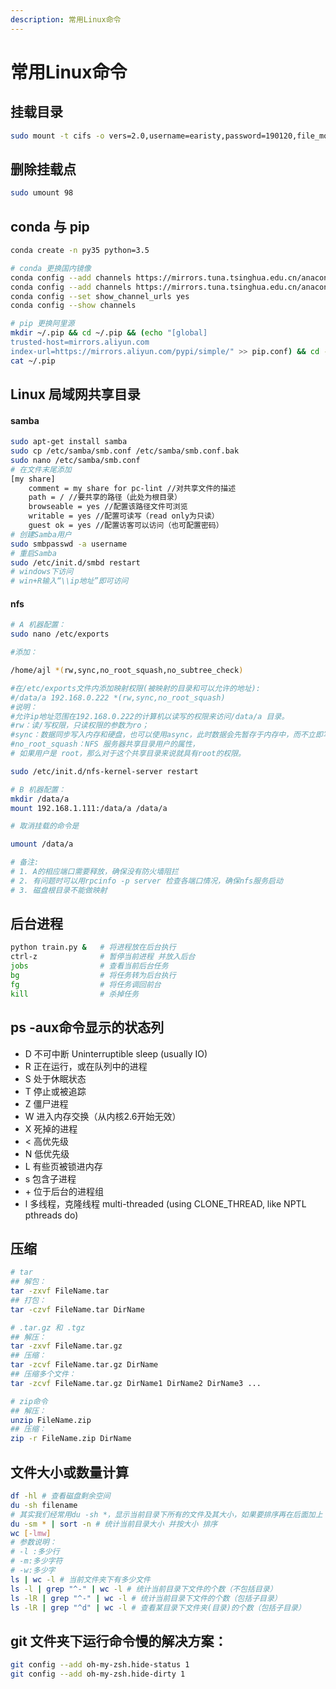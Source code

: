 ```yaml
---
description: 常用Linux命令
---
```


# 常用Linux命令

## 挂载目录

```bash
sudo mount -t cifs -o vers=2.0,username=earisty,password=190120,file_mode=0777,dir_mode=0777,uid=1000,gid=1000 //10.214.150.98/Public 98
```

## 删除挂载点

```bash
sudo umount 98
```

## conda 与 pip

```bash
conda create -n py35 python=3.5

# conda 更换国内镜像
conda config --add channels https://mirrors.tuna.tsinghua.edu.cn/anaconda/pkgs/free/
conda config --add channels https://mirrors.tuna.tsinghua.edu.cn/anaconda/pkgs/main/
conda config --set show_channel_urls yes
conda config --show channels

# pip 更换阿里源
mkdir ~/.pip && cd ~/.pip && (echo "[global]
trusted-host=mirrors.aliyun.com
index-url=https://mirrors.aliyun.com/pypi/simple/" >> pip.conf) && cd -
cat ~/.pip
```

## Linux 局域网共享目录

#### samba

```bash
sudo apt-get install samba
sudo cp /etc/samba/smb.conf /etc/samba/smb.conf.bak
sudo nano /etc/samba/smb.conf
# 在文件末尾添加
[my share] 
    comment = my share for pc-lint //对共享文件的描述 
    path = / //要共享的路径（此处为根目录） 
    browseable = yes //配置该路径文件可浏览 
    writable = yes //配置可读写（read only为只读） 
    guest ok = yes //配置访客可以访问（也可配置密码）
# 创建Samba用户
sudo smbpasswd -a username
# 重启Samba
sudo /etc/init.d/smbd restart 
# windows下访问 
# win+R输入“\\ip地址”即可访问
```

#### nfs

```bash
# A 机器配置：
sudo nano /etc/exports

#添加：

/home/ajl *(rw,sync,no_root_squash,no_subtree_check)

#在/etc/exports文件内添加映射权限(被映射的目录和可以允许的地址):
#/data/a 192.168.0.222 *(rw,sync,no_root_squash)
#说明：
#允许ip地址范围在192.168.0.222的计算机以读写的权限来访问/data/a 目录。
#rw：读/写权限，只读权限的参数为ro；
#sync：数据同步写入内存和硬盘，也可以使用async，此时数据会先暂存于内存中，而不立即写入硬盘。
#no_root_squash：NFS 服务器共享目录用户的属性，
# 如果用户是 root，那么对于这个共享目录来说就具有root的权限。

sudo /etc/init.d/nfs-kernel-server restart

# B 机器配置：
mkdir /data/a
mount 192.168.1.111:/data/a /data/a

# 取消挂载的命令是 

umount /data/a

# 备注:
# 1. A的相应端口需要释放，确保没有防火墙阻拦
# 2. 有问题时可以用rpcinfo -p server 检查各端口情况，确保nfs服务启动
# 3. 磁盘根目录不能做映射


```

## 后台进程

```bash
python train.py &   # 将进程放在后台执行
ctrl-z              # 暂停当前进程 并放入后台
jobs                # 查看当前后台任务
bg                  # 将任务转为后台执行
fg                  # 将任务调回前台
kill                # 杀掉任务
```

## ps -aux命令显示的状态列

* D 不可中断 Uninterruptible sleep (usually IO)&#x20;
* R 正在运行，或在队列中的进程
* S 处于休眠状态&#x20;
* T 停止或被追踪&#x20;
* Z 僵尸进程&#x20;
* W 进入内存交换（从内核2.6开始无效）&#x20;
* X 死掉的进程&#x20;
* < 高优先级&#x20;
* N 低优先级&#x20;
* L 有些页被锁进内存&#x20;
* s 包含子进程
* \+ 位于后台的进程组
* l 多线程，克隆线程 multi-threaded (using CLONE\_THREAD, like NPTL pthreads do)

## 压缩

```bash
# tar
## 解包：
tar -zxvf FileName.tar
## 打包：
tar -czvf FileName.tar DirName

# .tar.gz 和 .tgz
## 解压：
tar -zxvf FileName.tar.gz
## 压缩：
tar -zcvf FileName.tar.gz DirName
## 压缩多个文件：
tar -zcvf FileName.tar.gz DirName1 DirName2 DirName3 ...

# zip命令
## 解压：
unzip FileName.zip
## 压缩：
zip -r FileName.zip DirName
```

## 文件大小或数量计算

```bash
df -hl # 查看磁盘剩余空间
du -sh filename
# 其实我们经常用du -sh *，显示当前目录下所有的文件及其大小，如果要排序再在后面加上 | sort -n
du -sm * | sort -n # 统计当前目录大小 并按大小 排序
wc [-lmw]
# 参数说明：
# -l :多少行
# -m:多少字符
# -w:多少字
ls | wc -l # 当前文件夹下有多少文件
ls -l | grep "^-" | wc -l # 统计当前目录下文件的个数（不包括目录）
ls -lR | grep "^-" | wc -l # 统计当前目录下文件的个数（包括子目录）
ls -lR | grep "^d" | wc -l # 查看某目录下文件夹(目录)的个数（包括子目录）

```

## git 文件夹下运行命令慢的解决方案：

```bash
git config --add oh-my-zsh.hide-status 1
git config --add oh-my-zsh.hide-dirty 1
```































